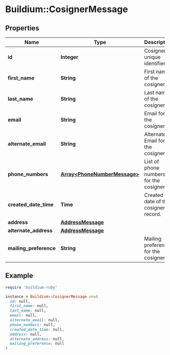 # Buildium::CosignerMessage

## Properties

| Name | Type | Description | Notes |
| ---- | ---- | ----------- | ----- |
| **id** | **Integer** | Cosigner unique identifier. | [optional] |
| **first_name** | **String** | First name of the cosigner. | [optional] |
| **last_name** | **String** | Last name of the cosigner. | [optional] |
| **email** | **String** | Email for the cosigner. | [optional] |
| **alternate_email** | **String** | Alternate Email for the cosigner. | [optional] |
| **phone_numbers** | [**Array&lt;PhoneNumberMessage&gt;**](PhoneNumberMessage.md) | List of phone numbers for the cosigner. | [optional] |
| **created_date_time** | **Time** | Created date of this cosigner record. | [optional] |
| **address** | [**AddressMessage**](AddressMessage.md) |  | [optional] |
| **alternate_address** | [**AddressMessage**](AddressMessage.md) |  | [optional] |
| **mailing_preference** | **String** | Mailing preference for the cosigner. | [optional] |

## Example

```ruby
require 'buildium-ruby'

instance = Buildium::CosignerMessage.new(
  id: null,
  first_name: null,
  last_name: null,
  email: null,
  alternate_email: null,
  phone_numbers: null,
  created_date_time: null,
  address: null,
  alternate_address: null,
  mailing_preference: null
)
```

